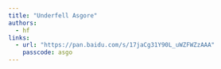```yaml
---
title: "Underfell Asgore"
authors:
  - hf
links:
  - url: "https://pan.baidu.com/s/17jaCg31Y90L_uWZFWZzAAA"
    passcode: asgo
---
```

